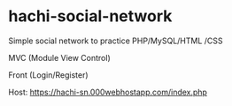 # hachi-social-network
Simple social network to practice PHP/MySQL/HTML /CSS

MVC (Module View Control) 

Front (Login/Register)

Host: https://hachi-sn.000webhostapp.com/index.php

